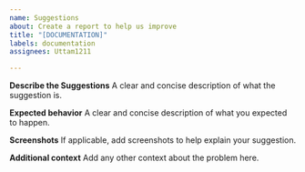 ```yaml
---
name: Suggestions
about: Create a report to help us improve
title: "[DOCUMENTATION]"
labels: documentation
assignees: Uttam1211

---
```


**Describe the Suggestions**
A clear and concise description of what the suggestion is.


**Expected behavior**
A clear and concise description of what you expected to happen.

**Screenshots**
If applicable, add screenshots to help explain your suggestion.


**Additional context**
Add any other context about the problem here.
